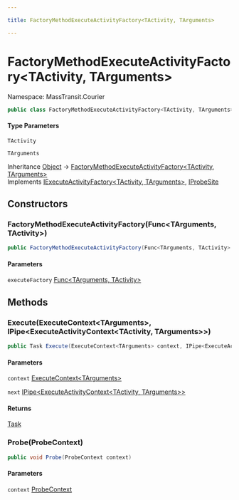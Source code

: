 ```yaml
---

title: FactoryMethodExecuteActivityFactory<TActivity, TArguments>

---
```


# FactoryMethodExecuteActivityFactory\<TActivity, TArguments\>

Namespace: MassTransit.Courier

```csharp
public class FactoryMethodExecuteActivityFactory<TActivity, TArguments> : IExecuteActivityFactory<TActivity, TArguments>, IProbeSite
```

#### Type Parameters

`TActivity`<br/>

`TArguments`<br/>

Inheritance [Object](https://learn.microsoft.com/en-us/dotnet/api/system.object) → [FactoryMethodExecuteActivityFactory\<TActivity, TArguments\>](../masstransit-courier/factorymethodexecuteactivityfactory-2)<br/>
Implements [IExecuteActivityFactory\<TActivity, TArguments\>](../../masstransit-abstractions/masstransit/iexecuteactivityfactory-2), [IProbeSite](../../masstransit-abstractions/masstransit/iprobesite)

## Constructors

### **FactoryMethodExecuteActivityFactory(Func\<TArguments, TActivity\>)**

```csharp
public FactoryMethodExecuteActivityFactory(Func<TArguments, TActivity> executeFactory)
```

#### Parameters

`executeFactory` [Func\<TArguments, TActivity\>](https://learn.microsoft.com/en-us/dotnet/api/system.func-2)<br/>

## Methods

### **Execute(ExecuteContext\<TArguments\>, IPipe\<ExecuteActivityContext\<TActivity, TArguments\>\>)**

```csharp
public Task Execute(ExecuteContext<TArguments> context, IPipe<ExecuteActivityContext<TActivity, TArguments>> next)
```

#### Parameters

`context` [ExecuteContext\<TArguments\>](../../masstransit-abstractions/masstransit/executecontext-1)<br/>

`next` [IPipe\<ExecuteActivityContext\<TActivity, TArguments\>\>](../../masstransit-abstractions/masstransit/ipipe-1)<br/>

#### Returns

[Task](https://learn.microsoft.com/en-us/dotnet/api/system.threading.tasks.task)<br/>

### **Probe(ProbeContext)**

```csharp
public void Probe(ProbeContext context)
```

#### Parameters

`context` [ProbeContext](../../masstransit-abstractions/masstransit/probecontext)<br/>

